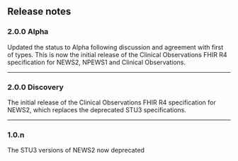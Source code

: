 ## Release notes

### 2.0.0 Alpha ###
Updated the status to Alpha following discussion and agreement with first of types. This is now the initial release of the Clinical Observations FHIR R4 specification for NEWS2, NPEWS1 and Clinical Observations. 

---

### 2.0.0 Discovery ###
The initial release of the Clinical Observations FHIR R4 specification for NEWS2, which replaces the deprecated STU3 specifications.

---

### 1.0.n ###
The STU3 versions of NEWS2 now deprecated